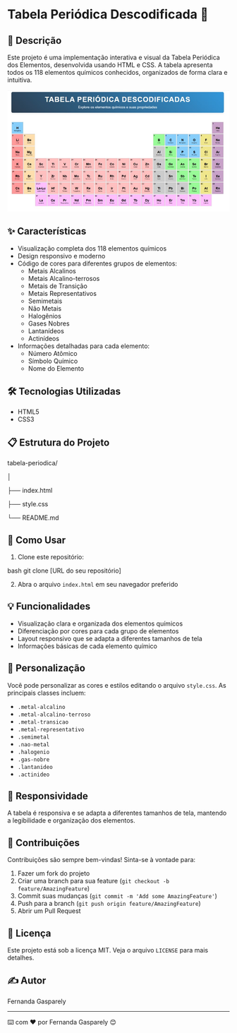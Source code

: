 # Tabela Periódica Descodificada 🧪

## 📝 Descrição
Este projeto é uma implementação interativa e visual da Tabela Periódica dos Elementos, desenvolvida usando HTML e CSS. A tabela apresenta todos os 118 elementos químicos conhecidos, organizados de forma clara e intuitiva.

![tabela](/img.jpg)

## ✨ Características
- Visualização completa dos 118 elementos químicos
- Design responsivo e moderno
- Código de cores para diferentes grupos de elementos:
  - Metais Alcalinos
  - Metais Alcalino-terrosos
  - Metais de Transição
  - Metais Representativos
  - Semimetais
  - Não Metais
  - Halogênios
  - Gases Nobres
  - Lantanídeos
  - Actinídeos
- Informações detalhadas para cada elemento:
  - Número Atômico
  - Símbolo Químico
  - Nome do Elemento

## 🛠️ Tecnologias Utilizadas
- HTML5
- CSS3

## 📋 Estrutura do Projeto 

tabela-periodica/

│

├── index.html

├── style.css

└── README.md


## 🚀 Como Usar
1. Clone este repositório:

bash
git clone [URL do seu repositório]

2. Abra o arquivo `index.html` em seu navegador preferido

## 💡 Funcionalidades
- Visualização clara e organizada dos elementos químicos
- Diferenciação por cores para cada grupo de elementos
- Layout responsivo que se adapta a diferentes tamanhos de tela
- Informações básicas de cada elemento químico

## 🎨 Personalização
Você pode personalizar as cores e estilos editando o arquivo `style.css`. As principais classes incluem:
- `.metal-alcalino`
- `.metal-alcalino-terroso`
- `.metal-transicao`
- `.metal-representativo`
- `.semimetal`
- `.nao-metal`
- `.halogenio`
- `.gas-nobre`
- `.lantanideo`
- `.actinideo`

## 📱 Responsividade
A tabela é responsiva e se adapta a diferentes tamanhos de tela, mantendo a legibilidade e organização dos elementos.

## 🤝 Contribuições
Contribuições são sempre bem-vindas! Sinta-se à vontade para:
1. Fazer um fork do projeto
2. Criar uma branch para sua feature (`git checkout -b feature/AmazingFeature`)
3. Commit suas mudanças (`git commit -m 'Add some AmazingFeature'`)
4. Push para a branch (`git push origin feature/AmazingFeature`)
5. Abrir um Pull Request

## 📄 Licença
Este projeto está sob a licença MIT. Veja o arquivo `LICENSE` para mais detalhes.

## ✍️ Autor
Fernanda Gasparely


---
⌨️ com ❤️ por Fernanda Gasparely 😊

